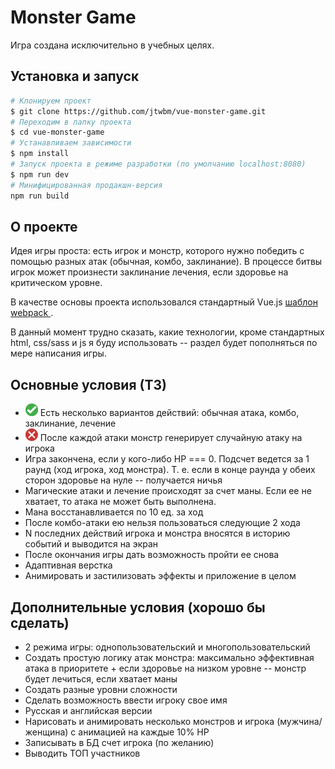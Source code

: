 # Monster Game
Игра создана исключительно в учебных целях.

## Установка и запуск

```sh
# Клонируем проект
$ git clone https://github.com/jtwbm/vue-monster-game.git
# Переходим в папку проекта
$ cd vue-monster-game
# Устанавливаем зависимости
$ npm install
# Запуск проекта в режиме разработки (по умолчанию localhost:8080)
$ npm run dev
# Минифицированная продакшн-версия
npm run build
```

## О проекте
Идея игры проста: есть игрок и монстр, которого нужно победить с помощью разных атак (обычная, комбо, заклинание). В процессе битвы игрок может произнести заклинание лечения, если здоровье на критическом уровне.

В качестве основы проекта использовался стандартный Vue.js [шаблон webpack ](https://github.com/vuejs-templates/webpack).

В данный момент трудно сказать, какие технологии, кроме стандартных html, css/sass и js я буду использовать -- раздел будет пополняться по мере написания игры.

## Основные условия (ТЗ)
- ![check](https://github.com/jtwbm/vue-monster-game/blob/master/static/check.png) Есть несколько вариантов действий: обычная атака, комбо, заклинание, лечение
- ![uncheck](https://github.com/jtwbm/vue-monster-game/blob/master/static/no.png) После каждой атаки монстр генерирует случайную атаку на игрока
- Игра закончена, если у кого-либо HP === 0. Подсчет ведется за 1 раунд (ход игрока, ход монстра). Т. е. если в конце раунда у обеих сторон здоровье на нуле -- получается ничья
- Магические атаки и лечение происходят за счет маны. Если ее не хватает, то атака не может быть выполнена.
- Мана восстанавливается по 10 ед. за ход
- После комбо-атаки ею нельзя пользоваться следующие 2 хода
- N последних действий игрока и монстра вносятся в историю событий и выводится на экран
- После окончания игры дать возможность пройти ее снова
- Адаптивная верстка
- Анимировать и застилизовать эффекты и приложение в целом

## Дополнительные условия (хорошо бы сделать)
- 2 режима игры: однопользовательский и многопользовательский
- Создать простую логику атак монстра: максимально эффективная атака в приоритете + если здоровье на низком уровне -- монстр будет лечиться, если хватает маны
- Создать разные уровни сложности
- Сделать возможность ввести игроку свое имя
- Русская и английская версии
- Нарисовать и анимировать несколько монстров и игрока (мужчина/женщина) с анимацией на каждые 10% HP
- Записывать в БД счет игрока (по желанию)
- Выводить ТОП участников